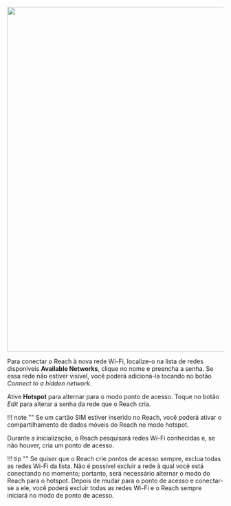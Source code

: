 <p style="text-align:center" ><img src="../img/reachview/wifi/wifi.png" style="width: 800px;" /></p>

Para conectar o Reach à nova rede Wi-Fi, localize-o na lista de redes disponíveis **Available Networks**, clique no nome e preencha a senha. Se essa rede não estiver visível, você poderá adicioná-la tocando no botão *Connect to a hidden network*.

Ative **Hotspot** para alternar para o modo ponto de acesso. Toque no botão *Edit* para alterar a senha da rede que o Reach cria.

!!! note ""
    Se um cartão SIM estiver inserido no Reach, você poderá ativar o compartilhamento de dados móveis do Reach no modo hotspot.

Durante a inicialização, o Reach pesquisará redes Wi-Fi conhecidas e, se não houver, cria um ponto de acesso. 

!!! tip ""
    Se quiser que o Reach crie pontos de acesso sempre, exclua todas as redes Wi-Fi da lista. Não é possível excluir a rede à qual você está conectando no momento; portanto, será necessário alternar o modo do Reach para o hotspot. Depois de mudar para o ponto de acesso e conectar-se a ele, você poderá excluir todas as redes Wi-Fi e o Reach sempre iniciará no modo de ponto de acesso.
